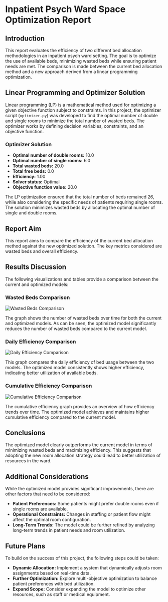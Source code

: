 # Inpatient Psych Ward Space Optimization Report

## Introduction

This report evaluates the efficiency of two different bed allocation methodologies in an inpatient psych ward setting. The goal is to optimize the use of available beds, minimizing wasted beds while ensuring patient needs are met. The comparison is made between the current bed allocation method and a new approach derived from a linear programming optimization.

## Linear Programming and Optimizer Solution

Linear programming (LP) is a mathematical method used for optimizing a given objective function subject to constraints. In this project, the optimizer script (`optimizer.py`) was developed to find the optimal number of double and single rooms to minimize the total number of wasted beds. The optimizer works by defining decision variables, constraints, and an objective function.

### Optimizer Solution

- **Optimal number of double rooms:** 10.0
- **Optimal number of single rooms:** 6.0
- **Total wasted beds:** 20.0
- **Total free beds:** 0.0
- **Efficiency:** 1.00
- **Solver status:** Optimal
- **Objective function value:** 20.0

The LP optimization ensured that the total number of beds remained 26, while also considering the specific needs of patients requiring single rooms. The solution minimizes wasted beds by allocating the optimal number of single and double rooms.

## Report Aim

This report aims to compare the efficiency of the current bed allocation method against the new optimized solution. The key metrics considered are wasted beds and overall efficiency.

## Results Discussion

The following visualizations and tables provide a comparison between the current and optimized models:

### Wasted Beds Comparison

![Wasted Beds Comparison](wasted_beds_comparison.png)

The graph shows the number of wasted beds over time for both the current and optimized models. As can be seen, the optimized model significantly reduces the number of wasted beds compared to the current model.

### Daily Efficiency Comparison

![Daily Efficiency Comparison](daily_efficiency_comparison.png)

This graph compares the daily efficiency of bed usage between the two models. The optimized model consistently shows higher efficiency, indicating better utilization of available beds.

### Cumulative Efficiency Comparison

![Cumulative Efficiency Comparison](cumulative_efficiency_comparison.png)

The cumulative efficiency graph provides an overview of how efficiency trends over time. The optimized model achieves and maintains higher cumulative efficiency compared to the current model.

## Conclusions

The optimized model clearly outperforms the current model in terms of minimizing wasted beds and maximizing efficiency. This suggests that adopting the new room allocation strategy could lead to better utilization of resources in the ward.

## Additional Considerations

While the optimized model provides significant improvements, there are other factors that need to be considered:

- **Patient Preferences:** Some patients might prefer double rooms even if single rooms are available.
- **Operational Constraints:** Changes in staffing or patient flow might affect the optimal room configuration.
- **Long-Term Trends:** The model could be further refined by analyzing long-term trends in patient needs and room utilization.

## Future Plans

To build on the success of this project, the following steps could be taken:

- **Dynamic Allocation:** Implement a system that dynamically adjusts room assignments based on real-time data.
- **Further Optimization:** Explore multi-objective optimization to balance patient preferences with bed utilization.
- **Expand Scope:** Consider expanding the model to optimize other resources, such as staff or medical equipment.

